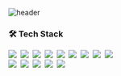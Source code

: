 <!--### Hi there 👋-->

<!--
**Zzinnn/zzinnn** is a ✨ _special_ ✨ repository because its `README.md` (this file) appears on your GitHub profile.

Here are some ideas to get you started:

- 🔭 I’m currently working on ...
- 🌱 I’m currently learning ...
- 👯 I’m looking to collaborate on ...
- 🤔 I’m looking for help with ...
- 💬 Ask me about ...
- 📫 How to reach me: ...
- 😄 Pronouns: ...
- ⚡ Fun fact: ...
-->

![header](https://capsule-render.vercel.app/api?type=soft&color=auto&height=200&section=header&text=JEONG%20JINA&fontSize=80)

<h3 align="left">🛠 Tech Stack</h3>
<p align="left">
  <img src="https://img.shields.io/badge/Java-007396?style=flat&logo=Java&logoColor=white"/></a>&nbsp 
  <img src="https://img.shields.io/badge/Javascript-ffb13b?style=flat&logo=javascript&logoColor=white"/></a>&nbsp
   <img src="https://img.shields.io/badge/html-E34F26?style=flat&logo=html5&logoColor=white"/></a>&nbsp 
  <img src="https://img.shields.io/badge/css-1572B6?style=flat&logo=css3&logoColor=white"/></a>&nbsp 
  <img src="https://img.shields.io/badge/aws-333664?style=flat&logo=amazon-aws&logoColor=white"/></a>&nbsp 
  <img src="https://img.shields.io/badge/SpringBoot-6DB33F?style=flat&logo=SpringBoot&logoColor=white"/></a>&nbsp 
  <img src="https://img.shields.io/badge/mariaDB-3766AB?style=flat&logo=MariaDB&logoColor=white"/></a>&nbsp 
  <img src="https://img.shields.io/badge/Spring-00599C?style=flat&logo=Spring&logoColor=white"/></a>&nbsp 
  <img src="https://img.shields.io/badge/Ajax-11B48A?style=flat&logo=Academia&logoColor=white"/></a>&nbsp 
  <br>
  <img src="https://img.shields.io/badge/tomcat-092E20?style=flat&logo=ApacheTomcat&logoColor=white"/></a>&nbsp 
  <img src="https://img.shields.io/badge/lombok-E6B91E?style=flat&logo=MySql&logoColor=white"/></a>&nbsp 
  <img src="https://img.shields.io/badge/mybatis-DB3552?style=flat&logo=Hulu&logoColor=white"/></a>&nbsp 
  <img src="https://img.shields.io/badge/sts4-005571?style=flat&logo=elasticsearch&logoColor=white"/></a>&nbsp 
  <img src="https://img.shields.io/badge/git-005571?style=flat&logo=Git&logoColor=white"/></a>&nbsp 
</p>
<br>

